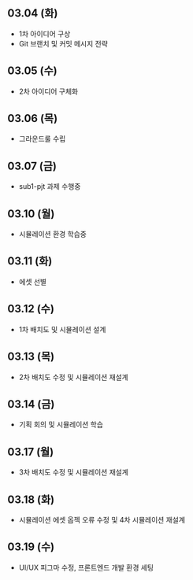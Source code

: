 ## 03.04 (화)
- 1차 아이디어 구상
- Git 브랜치 및 커밋 메시지 전략

## 03.05 (수)
- 2차 아이디어 구체화

## 03.06 (목)
- 그라운드룰 수립

## 03.07 (금)
- sub1-pjt 과제 수행중

## 03.10 (월)
- 시뮬레이션 환경 학습중

## 03.11 (화)
- 에셋 선별

## 03.12 (수)
- 1차 배치도 및 시뮬레이션 설계

## 03.13 (목)
- 2차 배치도 수정 및 시뮬레이션 재설계

## 03.14 (금)
- 기획 회의 및 시뮬레이션 학습

## 03.17 (월)
- 3차 배치도 수정 및 시뮬레이션 재설계

## 03.18 (화)
- 시뮬레이션 에셋 옵젝 오류 수정 및 4차 시뮬레이션 재설계

## 03.19 (수)
- UI/UX 피그마 수정, 프론트엔드 개발 환경 세팅